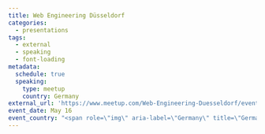 ```yaml
---
title: Web Engineering Düsseldorf
categories:
  - presentations
tags:
  - external
  - speaking
  - font-loading
metadata:
  schedule: true
  speaking:
    type: meetup
    country: Germany
external_url: 'https://www.meetup.com/Web-Engineering-Duesseldorf/events/260995020/'
event_date: May 16
event_country: "<span role=\"img\" aria-label=\"Germany\" title=\"Germany\">\U0001F1E9\U0001F1EA</span>"
---
```


